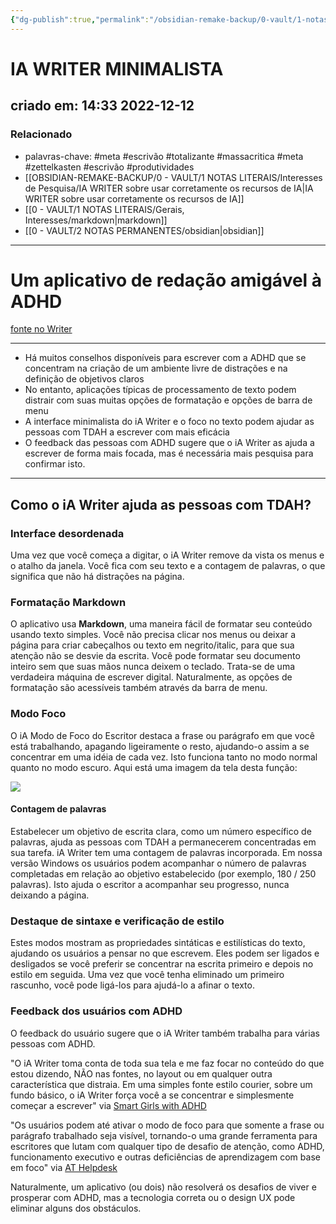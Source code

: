 ```yaml
---
{"dg-publish":true,"permalink":"/obsidian-remake-backup/0-vault/1-notas-literais/interesses-de-pesquisa/ia-writer-minimalista/","tags":["meta","escrivão","totalizante","massacritica","zettelkasten","produtividades"],"dgHomeLink":true,"dgShowLocalGraph":true,"dgShowFileTree":true,"dgEnableSearch":true,"noteIcon":""}
---
```


# IA WRITER MINIMALISTA
## criado em: 14:33 2022-12-12

### Relacionado
- palavras-chave: #meta #escrivão #totalizante #massacritica #meta #zettelkasten #escrivão #produtividades
- [[OBSIDIAN-REMAKE-BACKUP/0 - VAULT/1 NOTAS LITERAIS/Interesses de Pesquisa/IA WRITER sobre usar corretamente os recursos de IA\|IA WRITER sobre usar corretamente os recursos de IA]]
- [[0 - VAULT/1 NOTAS LITERAIS/Gerais, Interesses/markdown\|markdown]]
- [[0 - VAULT/2 NOTAS PERMANENTES/obsidian\|obsidian]]

---
# Um aplicativo de redação amigável à ADHD
 [fonte no Writer](https://ia.net/topics/category/writer)

---
 - Há muitos conselhos disponíveis para escrever com a ADHD que se concentram na criação de um ambiente livre de distrações e na definição de objetivos claros
- No entanto, aplicações típicas de processamento de texto podem distrair com suas muitas opções de formatação e opções de barra de menu
- A interface minimalista do iA Writer e o foco no texto podem ajudar as pessoas com TDAH a escrever com mais eficácia
- O feedback das pessoas com ADHD sugere que o iA Writer as ajuda a escrever de forma mais focada, mas é necessária mais pesquisa para confirmar isto.

---

## Como o iA Writer ajuda as pessoas com TDAH?
### Interface desordenada

Uma vez que você começa a digitar, o iA Writer remove da vista os menus e o atalho da janela. Você fica com seu texto e a contagem de palavras, o que significa que não há distrações na página.

### Formatação Markdown

O aplicativo usa **Markdown**, uma maneira fácil de formatar seu conteúdo usando texto simples. Você não precisa clicar nos menus ou deixar a página para criar cabeçalhos ou texto em negrito/italic, para que sua atenção não se desvie da escrita. Você pode formatar seu documento inteiro sem que suas mãos nunca deixem o teclado. Trata-se de uma verdadeira máquina de escrever digital. Naturalmente, as opções de formatação são acessíveis também através da barra de menu.

### Modo Foco

O iA Modo de Foco do Escritor destaca a frase ou parágrafo em que você está trabalhando, apagando ligeiramente o resto, ajudando-o assim a se concentrar em uma idéia de cada vez. Isto funciona tanto no modo normal quanto no modo escuro. Aqui está uma imagem da tela desta função:


![](https://ia.net/wp-content/uploads/2021/03/dk-w-count-1.png)

#### Contagem de palavras

Estabelecer um objetivo de escrita clara, como um número específico de palavras, ajuda as pessoas com TDAH a permanecerem concentradas em sua tarefa. iA Writer tem uma contagem de palavras incorporada. Em nossa versão Windows os usuários podem acompanhar o número de palavras completadas em relação ao objetivo estabelecido (por exemplo, 180 / 250 palavras). Isto ajuda o escritor a acompanhar seu progresso, nunca deixando a página.

### Destaque de sintaxe e verificação de estilo

Estes modos mostram as propriedades sintáticas e estilísticas do texto, ajudando os usuários a pensar no que escrevem. Eles podem ser ligados e desligados se você preferir se concentrar na escrita primeiro e depois no estilo em seguida. Uma vez que você tenha eliminado um primeiro rascunho, você pode ligá-los para ajudá-lo a afinar o texto.

### Feedback dos usuários com ADHD

O feedback do usuário sugere que o iA Writer também trabalha para várias pessoas com ADHD.

"O iA Writer toma conta de toda sua tela e me faz focar no conteúdo do que estou dizendo, NÃO nas fontes, no layout ou em qualquer outra característica que distraia. Em uma simples fonte estilo courier, sobre um fundo básico, o iA Writer força você a se concentrar e simplesmente começar a escrever" via [Smart Girls with ADHD](https://smartgirlswithadhd.com/)

"Os usuários podem até ativar o modo de foco para que somente a frase ou parágrafo trabalhado seja visível, tornando-o uma grande ferramenta para escritores que lutam com qualquer tipo de desafio de atenção, como ADHD, funcionamento executivo e outras deficiências de aprendizagem com base em foco" via [AT Helpdesk](https://athelpdesk.org/)

Naturalmente, um aplicativo (ou dois) não resolverá os desafios de viver e prosperar com ADHD, mas a tecnologia correta ou o design UX pode eliminar alguns dos obstáculos.
